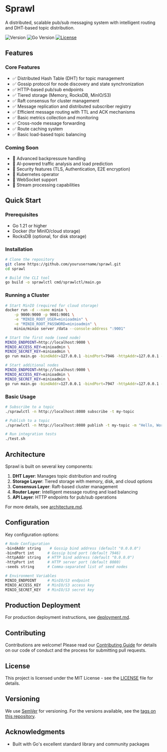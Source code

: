 # Sprawl

A distributed, scalable pub/sub messaging system with intelligent routing and DHT-based topic distribution.

![Version](https://img.shields.io/badge/version-0.0.1-blue.svg)
![Go Version](https://img.shields.io/badge/go-%3E%3D1.21-blue)
[![License](https://img.shields.io/badge/license-MIT-green.svg)](LICENSE)

## Features

### Core Features
- ✅ Distributed Hash Table (DHT) for topic management
- ✅ Gossip protocol for node discovery and state synchronization
- ✅ HTTP-based pub/sub endpoints
- ✅ Tiered storage (Memory, RocksDB, MinIO/S3)
- ✅ Raft consensus for cluster management
- ✅ Message replication and distributed subscriber registry
- ✅ Efficient message routing with TTL and ACK mechanisms
- ✅ Basic metrics collection and monitoring
- ✅ Cross-node message forwarding
- ✅ Route caching system
- ✅ Basic load-based topic balancing

### Coming Soon
- 🔄 Advanced backpressure handling
- 🔄 AI-powered traffic analysis and load prediction
- 🔄 Security features (TLS, Authentication, E2E encryption)
- 🔄 Kubernetes operator
- 🔄 WebSocket support
- 🔄 Stream processing capabilities

## Quick Start

### Prerequisites
- Go 1.21 or higher
- Docker (for MinIO/cloud storage)
- RocksDB (optional, for disk storage)

### Installation
```bash
# Clone the repository
git clone https://github.com/yourusername/sprawl.git
cd sprawl

# Build the CLI tool
go build -o sprawlctl cmd/sprawlctl/main.go
```

### Running a Cluster
```bash
# Start MinIO (required for cloud storage)
docker run -d --name minio \
    -p 9000:9000 -p 9001:9001 \
    -e "MINIO_ROOT_USER=minioadmin" \
    -e "MINIO_ROOT_PASSWORD=minioadmin" \
    minio/minio server /data --console-address ":9001"

# Start the first node (seed node)
MINIO_ENDPOINT=http://localhost:9000 \
MINIO_ACCESS_KEY=minioadmin \
MINIO_SECRET_KEY=minioadmin \
go run main.go -bindAddr=127.0.0.1 -bindPort=7946 -httpAddr=127.0.0.1 -httpPort=8080

# Start additional nodes
MINIO_ENDPOINT=http://localhost:9000 \
MINIO_ACCESS_KEY=minioadmin \
MINIO_SECRET_KEY=minioadmin \
go run main.go -bindAddr=127.0.0.1 -bindPort=7947 -httpAddr=127.0.0.1 -httpPort=8081 -seeds=127.0.0.1:7946
```

### Basic Usage
```bash
# Subscribe to a topic
./sprawlctl -n http://localhost:8080 subscribe -t my-topic

# Publish to a topic
./sprawlctl -n http://localhost:8080 publish -t my-topic -m "Hello, World!"

# Run integration tests
./test.sh
```

## Architecture

Sprawl is built on several key components:

1. **DHT Layer**: Manages topic distribution and routing
2. **Storage Layer**: Tiered storage with memory, disk, and cloud options
3. **Consensus Layer**: Raft-based cluster management
4. **Router Layer**: Intelligent message routing and load balancing
5. **API Layer**: HTTP endpoints for pub/sub operations

For more details, see [architecture.md](architecture.md).

## Configuration

Key configuration options:

```bash
# Node Configuration
-bindAddr string    # Gossip bind address (default "0.0.0.0")
-bindPort int      # Gossip bind port (default 7946)
-httpAddr string   # HTTP bind address (default "0.0.0.0")
-httpPort int      # HTTP server port (default 8080)
-seeds string      # Comma-separated list of seed nodes

# Environment Variables
MINIO_ENDPOINT     # MinIO/S3 endpoint
MINIO_ACCESS_KEY   # MinIO/S3 access key
MINIO_SECRET_KEY   # MinIO/S3 secret key
```

## Production Deployment

For production deployment instructions, see [deployment.md](docs/deployment.md).

## Contributing

Contributions are welcome! Please read our [Contributing Guide](CONTRIBUTING.md) for details on our code of conduct and the process for submitting pull requests.

## License

This project is licensed under the MIT License - see the [LICENSE](LICENSE) file for details.

## Versioning

We use [SemVer](http://semver.org/) for versioning. For the versions available, see the [tags on this repository](https://github.com/yourusername/sprawl/tags).

## Acknowledgments
- Built with Go's excellent standard library and community packages
